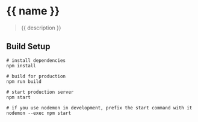 # {{ name }}

> {{ description }}

## Build Setup

```
# install dependencies
npm install

# build for production
npm run build

# start production server
npm start

# if you use nodemon in development, prefix the start command with it
nodemon --exec npm start
```

